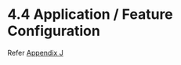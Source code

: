 # 4.4    Application / Feature Configuration

Refer [Appendix J](../appendix-j-install-additional-utilities-in-ubuntu-os.md)
